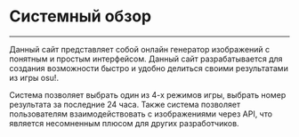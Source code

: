 # Системный обзор

---

Данный сайт представляет собой онлайн генератор изображений с понятным и простым интерфейсом. Данный сайт разрабатывается для создания возможности быстро и удобно делиться своими результатами из игры osu!. 

Система позволяет выбрать один из 4-х режимов игры, выбрать номер результата за последние 24 часа. Также система позволяет пользователям взаимодействовать с изображениями через API, что является несомненным плюсом для других разработчиков.